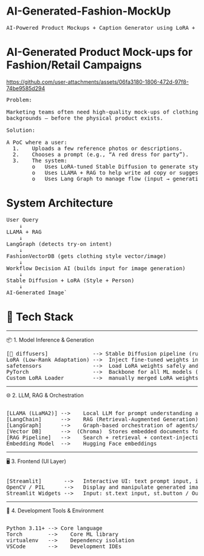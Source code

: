 # AI-Generated-Fashion-MockUp
<pre>
AI-Powered Product Mockups + Caption Generator using LoRA + Stable Diffusion + LLAMA + LangGraph + RAG
</pre>  
# AI-Generated Product Mock-ups for Fashion/Retail Campaigns   
https://github.com/user-attachments/assets/06fa3180-1806-472d-97f8-74be9585d294
<pre>
Problem:
  
Marketing teams often need high-quality mock-ups of clothing (e.g., dresses, shirts, accessories) in different styles, poses,
backgrounds — before the physical product exists.
  
Solution:
  
A PoC where a user:
  1.	Uploads a few reference photos or descriptions.
  2.	Chooses a prompt (e.g., “A red dress for party”).
  3.	The system:
        o	Uses LoRA-tuned Stable Diffusion to generate styled product images.
        o	Uses LLAMA + RAG to help write ad copy or suggest styling tips.
        o	Uses Lang Graph to manage flow (input → generation → captioning → approval/export).  
</pre>
# System Architecture  
<pre>
User Query  
    ↓  
LLAMA + RAG  
    ↓  
LangGraph (detects try-on intent)  
    ↓  
FashionVectorDB (gets clothing style vector/image)  
    ↓  
Workflow Decision AI (builds input for image generation)  
    ↓  
Stable Diffusion + LoRA (Style + Person)  
    ↓  
AI-Generated Image`  
</pre>

# 🔧 Tech Stack   
________________________________________  
📦 1. Model Inference & Generation
<pre>
[🤗 diffusers]	           --> Stable Diffusion pipeline (runwayml/stable-diffusion-v1-5)  
LoRA (Low-Rank Adaptation) -->	Inject fine-tuned weights into "to_q" and "to_v" attention modules  
safetensors                -->	Load LoRA weights safely and efficiently  
PyTorch                    -->	Backbone for all ML models (LLM and image generation)  
Custom LoRA Loader         -->	manually merged LoRA weights  
</pre>
________________________________________    
🌐 2. LLM, RAG & Orchestration  
<pre>   
[LLAMA (LLaMA2)] -->	Local LLM for prompt understanding and command generation  
[LangChain]      -->	RAG (Retrieval-Augmented Generation) framework connecting LLM to knowledge base  
[LangGraph]      -->	Graph-based orchestration of agents/tasks  
[Vector DB]      -->  (Chroma)	Stores embedded documents for RAG  
[RAG Pipeline]   -->	Search + retrieval + context-injection into LLAMA prompt  
Embedding Model  -->	Hugging Face embeddings  
</pre>
________________________________________  
🖥️ 3. Frontend (UI Layer)  
<pre>    
[Streamlit]       -->	Interactive UI: text prompt input, image generation  
OpenCV / PIL      -->	Display and manipulate generated images  
Streamlit Widgets -->	Input: st.text_input, st.button / Output: st.image, etc.  
</pre>
________________________________________  
🧰 4. Development Tools & Environment   
<pre>  
Python 3.11+ --> Core language  
Torch        -->	Core ML library  
virtualenv   -->	Dependency isolation  
VSCode       -->	Development IDEs  
</pre>

